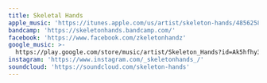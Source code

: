 ```yaml
---
title: Skeletal Hands
apple_music: 'https://itunes.apple.com/us/artist/skeleton-hands/485625864'
bandcamp: 'https://skeletonhands.bandcamp.com/'
facebook: 'https://www.facebook.com/zkeletonhandz'
google_music: >-
  https://play.google.com/store/music/artist/Skeleton_Hands?id=Ak5hfhy3ppiptis22rxve5t4x5a
instagram: 'https://www.instagram.com/_skeletonhands_/'
soundcloud: 'https://soundcloud.com/skeleton-hands'
---
```


